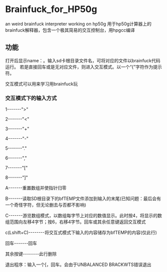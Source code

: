 # Brainfuck_for_HP50g
an weird brainfuck interpreter working on hp50g
用于hp50g计算器上的brainfuck解释器，包含一个极其简易的交互控制台，用hpgcc编译

## 功能
打开后显示name：。输入sd卡根目录文件名，可将对应的文件以brainfuck代码运行。
若是直接回车或是无对应文件，则进入交互模式。以一个“{”字符作为提示符。

交互模式可以用来学习用brainfuck玩
###   交互模式下的输入方式
  1-------">"
  
  2-------"<"
  
  3-------"+"
  
  4-------"-"
  
  5-------"."
  
  6-------","
  
  7-------"["
  
  8-------"]"

  A-------重置数组并使指针归零

  B-------读取SD根目录下的bfTEMP文件添加到输入的末尾(已知问题：最后会有一个奇怪字符，但无论删去与否都不影响)

  C-------游览数组模式，以数组每字节上对应的数值显示。此时按4，将显示的数组范围向左移4字节；按6，右移4字节。回车或其余任意键返回交互模式

  c(Lshift+C)--------将交互式模式下输入的内容储存为bfTEMP的内容(仅此行)

  回车-------回车

  其余按键--------此行删除

退出程序：输入一个[，回车。会由于UNBALANCED BRACKWTS错误退出
